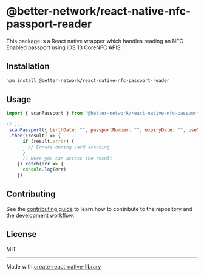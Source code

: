 # @better-network/react-native-nfc-passport-reader

This package is a React native wrapper which handles reading an NFC Enabled passport using iOS 13 CoreNFC APIS

## Installation

```sh
npm install @better-network/react-native-nfc-passport-reader
```

## Usage

```js
import { scanPassport } from '@better-network/react-native-nfc-passport-reader';

// ...
 scanPassport({ birthDate: "", passportNumber: "", expiryDate: "", useNewVerificationMethod: true})
 .then((result) => {
      if (result.error) {
        // Errors during card scanning
      }
      // Here you can access the result
    }).catch(err => {
      console.log(err)
    })
```

## Contributing

See the [contributing guide](CONTRIBUTING.md) to learn how to contribute to the repository and the development workflow.

## License

MIT

---

Made with [create-react-native-library](https://github.com/callstack/react-native-builder-bob)
